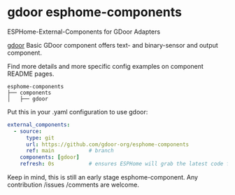 # gdoor esphome-components
ESPHome-External-Components for GDoor Adapters

[gdoor](components/gdoor/README.md) Basic GDoor component offers text- and binary-sensor and output component.

Find more details and more specific config examples on component README pages.
```commandline
esphome-components
├── components
│   ├── gdoor
```

Put this in your .yaml configuration to use gdoor:

```yaml
external_components:
  - source:
      type: git
      url: https://github.com/gdoor-org/esphome-components
      ref: main           # branch
    components: [gdoor]
    refresh: 0s           # ensures ESPHome will grab the latest code from github on every install hit.
```
Keep in mind, this is still an early stage esphome-component. Any contribution /issues /comments are welcome. 
